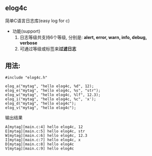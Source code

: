 elog4c
----
简单C语言日志库(easy log for c)

- 功能(support)
    1. 日志等级共支持6个等级, 分别是: **alert, error, warn, info, debug, verbose**
    2. 可通过等级或标签来**过滤日志**


## 用法:

```
#include "elog4c.h"

elog_a("mytag", "hello elog4c, %d", 12);
elog_e("mytag", "hello elog4c, %s", "str");
elog_w("mytag", "hello elog4c, %lf", 12.3);
elog_i("mytag", "hello elog4c, %c", 'x');
elog_d("mytag", "hello elog4c");
elog_v("mytag", "hello elog4c");
```

输出结果
```
A[mytag][main.c:4] hello elog4c, 12
E[mytag][main.c:5] hello elog4c, str
W[mytag][main.c:6] hello elog4c, 12.3
I[mytag][main.c:7] hello elog4c, x
D[mytag][main.c:8] hello elog4c
V[mytag][main.c:9] hello elog4c
```

